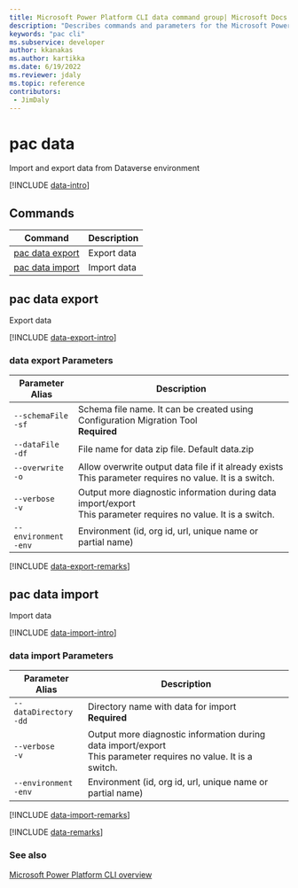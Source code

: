 ```yaml
---
title: Microsoft Power Platform CLI data command group| Microsoft Docs
description: "Describes commands and parameters for the Microsoft Power Platform CLI data command group."
keywords: "pac cli"
ms.subservice: developer
author: kkanakas
ms.author: kartikka
ms.date: 6/19/2022
ms.reviewer: jdaly
ms.topic: reference
contributors: 
 - JimDaly
---
```

<!-- 
Do not edit this file. 
This file is generated by a program and any changes will be overwritten when this topic is re-generated.
Use the include files to add additional content to this topic.
-->
# pac data

Import and export data from Dataverse environment

[!INCLUDE [data-intro](includes/data-intro.md)]

## Commands

|Command|Description|
|---------|---------|
|[pac data export](#pac-data-export)|Export data|
|[pac data import](#pac-data-import)|Import data|


## pac data export

Export data

[!INCLUDE [data-export-intro](includes/data-export-intro.md)]

### data export Parameters

|Parameter<br />Alias|Description|
|---------|---------|
|`--schemaFile`<br />`-sf`|Schema file name. It can be created using Configuration Migration Tool<br />**Required**|
|`--dataFile`<br />`-df`|File name for data zip file. Default data.zip|
|`--overwrite`<br />`-o`|Allow overwrite output data file if it already exists<br />This parameter requires no value. It is a switch.|
|`--verbose`<br />`-v`|Output more diagnostic information during data import/export<br />This parameter requires no value. It is a switch.|
|`--environment`<br />`-env`|Environment (id, org id, url, unique name or partial name)|

[!INCLUDE [data-export-remarks](includes/data-export-remarks.md)]

## pac data import

Import data

[!INCLUDE [data-import-intro](includes/data-import-intro.md)]

### data import Parameters

|Parameter<br />Alias|Description|
|---------|---------|
|`--dataDirectory`<br />`-dd`|Directory name with data for import<br />**Required**|
|`--verbose`<br />`-v`|Output more diagnostic information during data import/export<br />This parameter requires no value. It is a switch.|
|`--environment`<br />`-env`|Environment (id, org id, url, unique name or partial name)|

[!INCLUDE [data-import-remarks](includes/data-import-remarks.md)]

[!INCLUDE [data-remarks](includes/data-remarks.md)]

### See also

[Microsoft Power Platform CLI overview](../introduction.md)